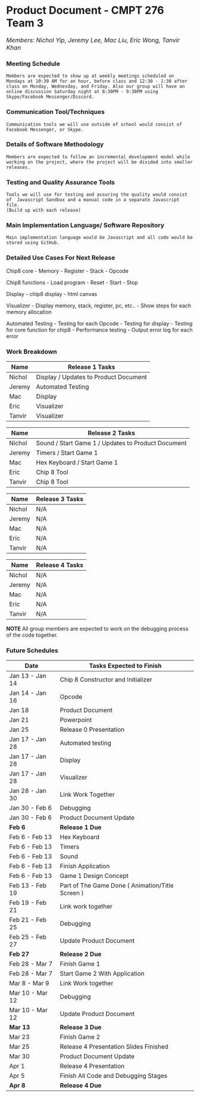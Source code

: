# **Product Document** - CMPT 276 Team 3
_<font size = "3">
   Members: Nichol Yip, Jeremy Lee, Mac Liu, Eric Wong, Tanvir Khan
</font>_

### Meeting Schedule
    Members are expected to show up at weekly meetings scheduled on Mondays at 10:30 AM for an hour, before class and 12:30 - 1:30 after class on Monday, Wednesday, and Friday. Also our group will have an online discussion Saturday night at 8:30PM - 9:30PM using Skype/Facebook Messenger/Discord.

### Communication Tool/Techniques
    Communication tools we will use outside of school would consist of Facebook Messenger, or Skype.

### Details of Software Methodology

    Members are expected to follow an incremental development model while working on the project, where the project will be divided into smaller releases.

### Testing and Quality Assurance Tools

    Tools we will use for testing and assuring the quality would consist of  Javascript Sandbox and a manual code in a separate Javascript file.
    (Build up with each release)

### Main Implementation Language/ Software Repository
    Main implementation language would be Javascript and all code would be stored using GitHub.
### Detailed Use Cases For Next Release
  Chip8 core
    - Memory
    - Register
    - Stack
    - Opcode

  Chip8 functions
    - Load program
    - Reset
    - Start
    - Stop

  Display
    - chip8 display
    - html canvas

  Visualizer
    - Display memory, stack, register, pc, etc..
    - Show steps for each memory allocation

  Automated Testing
    - Testing for each Opcode
    - Testing for display
    - Testing for core function for chip8
    - Performance testing
    - Output error log for each error

### Work Breakdown

| Name   | Release 1 Tasks |
| ------ | --------------- |
| Nichol | Display / Updates to Product Document |
| Jeremy | Automated Testing |
| Mac    | Display         |
| Eric   | Visualizer      |
| Tanvir | Visualizer      |

| Name   | Release 2 Tasks |
| ------ | --------------- |
| Nichol | Sound / Start Game 1 / Updates to Product Document |
| Jeremy | Timers / Start Game 1 |
| Mac    | Hex Keyboard / Start Game 1 |
| Eric   | Chip 8 Tool     |
| Tanvir | Chip 8 Tool     |

| Name   | Release 3 Tasks |
| ------ | --------------- |
| Nichol | N/A             |
| Jeremy | N/A             |
| Mac    | N/A             |
| Eric   | N/A             |
| Tanvir | N/A             |

| Name   | Release 4 Tasks |
| ------ | --------------- |
| Nichol | N/A             |
| Jeremy | N/A             |
| Mac    | N/A             |
| Eric   | N/A             |
| Tanvir | N/A             |

**NOTE** All group members are expected to work on the debugging process of the code together.

### Future Schedules

| Date  | Tasks Expected to Finish  |
| ----  | ------------------------  |
| Jan 13 - Jan 14 | Chip 8 Constructor and Initializer |
| Jan 14 - Jan 16 | Opcode |
| Jan 18 | Product Document |
| Jan 21 | Powerpoint |
| Jan 25 | Release 0 Presentation |
| Jan 17 - Jan 28 | Automated testing |
| Jan 17 - Jan 28 | Display |
| Jan 17 - Jan 28 | Visualizer |
| Jan 28 - Jan 30 | Link Work Together |
| Jan 30 - Feb 6 | Debugging |
| Jan 30 - Feb 6 | Product Document Update |
| **Feb 6** | **Release 1 Due** |
| Feb 6 - Feb 13 | Hex Keyboard |
| Feb 6 - Feb 13 | Timers |
| Feb 6 - Feb 13 | Sound |
| Feb 6 - Feb 13 | Finish Application |
| Feb 6 - Feb 13 | Game 1 Design Concept |
| Feb 13 - Feb 19 | Part of The Game Done ( Animation/Title Screen ) |
| Feb 19 - Feb 21 | Link work together |
| Feb 21 - Feb 25 | Debugging |
| Feb 25 - Feb 27 | Update Product Document |
| **Feb 27** | **Release 2 Due** |
| Feb 28 - Mar 7 | Finish Game 1 |
| Feb 28 - Mar 7 | Start Game 2 With Application |
| Mar 8 - Mar 9 | Link Work together |
| Mar 10 - Mar 12 | Debugging |
| Mar 10 - Mar 12  | Update Product Document |
| **Mar 13** | **Release 3 Due** |
| Mar 23 | Finish Game 2 |
| Mar 25 | Release 4 Presentation Slides Finished |
| Mar 30 | Product Document Update |
| Apr 1 | Release 4 Presentation |
| Apr 5 | Finish All Code and Debugging Stages |
| **Apr 8** | **Release 4 Due** |
